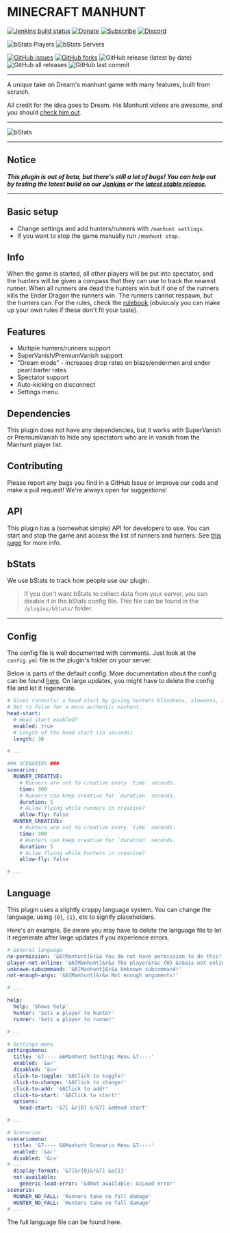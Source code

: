 # MINECRAFT MANHUNT


[![Jenkins build status](https://ci.radialbog9.uk/job/MinecraftManhunt/badge/icon?style=flat-square)](https://ci.radialbog9.uk/job/MinecraftManhunt/)
[![Donate](https://img.shields.io/badge/donate-PayPal-orange?style=flat-square&logo=paypal)](https://www.paypal.com/cgi-bin/webscr?cmd=_s-xclick&hosted_button_id=5DFKLGMU7QAMU&source=url)
[![Subscribe](https://img.shields.io/badge/subscribe-YouTube-orange?style=flat-square&logo=youtube)](https://bit.ly/Sub2Radialbog9)
[![Discord](https://img.shields.io/discord/450232632798740480?style=flat-square&color=orange&logo=discord)](https://discord.gg/drtz8wm)

![bStats Players](https://img.shields.io/bstats/players/9573?style=for-the-badge&color=yellow)
![bStats Servers](https://img.shields.io/bstats/servers/9573?style=for-the-badge&color=yellow)

[![GitHub issues](https://img.shields.io/github/issues/Radialbog9/MinecraftManhunt?style=for-the-badge&color=blue&logo=github)](https://github.com/Radialbog9/MinecraftManhunt/issues)
[![GitHub forks](https://img.shields.io/github/forks/Radialbog9/MinecraftManhunt?style=for-the-badge&color=blue&logo=github)](https://github.com/Radialbog9/MinecraftManhunt/network)
![GitHub release (latest by date)](https://img.shields.io/github/v/release/Radialbog9/MinecraftManhunt?style=for-the-badge&color=blue&logo=github)
![GitHub all releases](https://img.shields.io/github/downloads/Radialbog9/MinecraftManhunt/total?style=for-the-badge&color=blue&logo=github)
![GitHub last commit](https://img.shields.io/github/last-commit/Radialbog9/MinecraftManhunt?color=blue&style=for-the-badge&logo=github)

---

A unique take on Dream's manhunt game with many features, built from scratch.

All credit for the idea goes to Dream. 
His Manhunt videos are awesome, and you should [check him out](https://www.youtube.com/Dream). 

---

![bStats](https://bstats.org/signatures/bukkit/MinecraftManhunt.svg)

---

## Notice
___This plugin is out of beta, but there's still a lot of bugs! You can help out by testing the latest build on our [Jenkins](https://ci.radialbog9.uk/job/Minecraft%20Manhunt/) or the [latest stable release](https://github.com/Radialbog9/MinecraftManhunt/releases).___

---

## Basic setup
* Change settings and add hunters/runners with `/manhunt settings`.
* If you want to stop the game manually run `/manhunt stop`.

## Info
When the game is started, all other players will be put into spectator, and the hunters will be given a compass that they can use to track the nearest runner. 
When all runners are dead the hunters win but if one of the runners kills the Ender Dragon the runners win. 
The runners cannot respawn, but the hunters can.
For the rules, check the [rulebook](https://radialbog9.github.io/MinecraftManhunt/rulebook) (obviously you can make up your own rules if these don't fit your taste).

## Features
* Multiple hunters/runners support
* SuperVanish/PremiumVanish support
* "Dream mode" - increases drop rates on blaze/endermen and ender pearl barter rates
* Spectator support
* Auto-kicking on disconnect
* Settings menu

## Dependencies
This plugin does not have any dependencies, but it works with SuperVanish or PremiumVanish to hide any spectators who are in vanish from the Manhunt player list.

## Contributing
Please report any bugs you find in a GitHub Issue or improve our code and make a pull request! 
We're always open for suggestions!

## API
This plugin has a (somewhat simple) API for developers to use. 
You can start and stop the game and access the list of runners and hunters.
See [this page](https://radialbog9.github.io/api.md) for more info.

## bStats
We use bStats to track how people use our plugin.
> If you don't want bStats to collect data from your server, you can disable it in the bStats config file. This file can be found in the `/plugins/bStats/` folder.

---
## Config
The config file is well documented with comments. Just look at the `config.yml` file in the plugin's folder on your server.

Below is parts of the default config. More documentation about the config can be found [here](https://radialbog9.github.io/MinecraftManhunt/config).
On large updates, you might have to delete the config file and let it regenerate.
```yaml
# Gives runner(s) a head start by giving hunters blindness, slowness, and weakness
# Set to false for a more authentic manhunt.
head-start:
  # Head start enabled?
  enabled: true
  # Length of the head start (in seconds)
  length: 30

# ...

### SCENARIOS ###
scenarios:
  RUNNER_CREATIVE:
    # Runners are set to creative every `time` seconds.
    time: 300
    # Runners can keep creative for `duration` seconds.
    duration: 5
    # ALlow flying while runners in creative?
    allow-fly: false
  HUNTER_CREATIVE:
    # Hunters are set to creative every `time` seconds.
    time: 300
    # Hunters can keep creative for `duration` seconds.
    duration: 5
    # ALlow flying while hunters in creative?
    allow-fly: false

# ...
```

## Language
This plugin uses a slightly crappy language system. 
You can change the language, using `{0}`, `{1}`, etc to signify placeholders. 

Here's an example. Be aware you may have to delete the language file to let it regenerate after large updates if you experience errors. 

```yaml
# General language
no-permission: '&6[Manhunt]&r&a You do not have permission to do this!'
player-not-online: '&6[Manhunt]&r&a The player&r&c {0} &r&ais not online!'
unknown-subcommand: '&6[Manhunt]&r&a Unknown subcommand!'
not-enough-args: '&6[Manhunt]&r&a Not enough arguments!'

# ...

help:
  help: 'Shows help'
  hunter: 'Sets a player to hunter'
  runner: 'Sets a player to runner'

# ...

# Settings menu
settingsmenu:
  title: '&7---- &6Manhunt Settings Menu &7----'
  enabled: '&a✓'
  disabled: '&c✕'
  click-to-toggle: '&6Click to toggle!'
  click-to-change: '&6Click to change!'
  click-to-add: '&6Click to add!'
  click-to-start: '&6Click to start!'
  options:
    head-start: '&7[ &r{0} &r&7] &eHead start'

# ...

# Scenarios
scenariomenu:
  title: '&7---- &6Manhunt Scenario Menu &7----'
  enabled: '&a✓'
  disabled: '&c✕'
# ...
  display-format: '&7[&r{0}&r&7] &a{1}'
  not-available:
    generic-load-error: '&4Not available: &cLoad error'
scenario:
  RUNNER_NO_FALL: 'Runners take no fall damage'
  HUNTER_NO_FALL: 'Hunters take no fall damage'
# ...
```

The full language file can be found here.